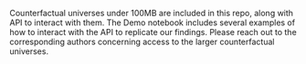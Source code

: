 Counterfactual universes under 100MB are included in this repo, along with API to interact with them. The Demo notebook includes several examples of how to interact with the API to replicate our findings. Please reach out to the corresponding authors concerning access to the larger counterfactual universes.

